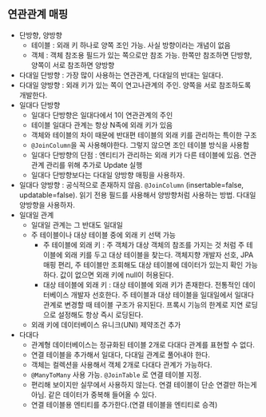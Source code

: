 ## 연관관계 매핑

- 단방향, 양방향
    - 테이블 : 외래 키 하나로 양쪽 조인 가능. 사실 방향이라는 개념이 없음
    - 객체 : 객체 참조용 필드가 있는 쪽으로만 참조 가능. 한쪽만 참조하면 단방향, 양쪽이 서로 참조하면 양방향
- 다대일 단방향 : 가장 많이 사용하는 연관관계, 다대일의 반대는 일대다.
- 다대일 양방향 : 외래 키가 있는 쪽이 연고나관계의 주인. 양쪽을 서로 참조하도록 개발한다.
- 일대다 단방향
    - 일대다 단방향은 일대다에서 1이 연관관계의 주인
    - 테이블 일대다 관계는 항상 N족에 외래 키가 있음
    - 객체와 테이블의 차이 때문에 반대편 테이블의 외래 키를 관리하는 특이한 구조
    - `@JoinColumn`을 꼭 사용해야한다. 그렇지 않으면 조인 테이블 방식을 사용함
    - 일대다 단방향의 단점 : 엔티티가 관리하는 외래 키가 다른 테이블에 있음. 연관관계 관리를 위해 추가로 Update 실행
    - 일대다 단방향보다는 다대일 양방향 매핑을 사용하자.
- 일대다 양방향 : 공식적으로 존재하지 않음. `@JoinColumn` (insertable=false, updatable=false). 읽기 전용 필드를 사용해서 양방향처럼 사용하는 방법. 다대일 양방향을 사용하자.
- 일대일 관계
    - 일대일 관계는 그 반대도 일대일
    - 주 테이블이나 대상 테이블 중에 외래 키 선택 가능
        - 주 테이블에 외래 키 : 주 객체가 대상 객체의 참조를 가지는 것 처럼 주 테이블에 외래 키를 두고 대상 테이블을 찾는다. 객체지향 개발자 선호, JPA 매핑 편리, 주 테이블만 조회해도 대상 테이블에 데이터가 있는지 확인 가능하다. 값이 없으면 외래 키에 null이 허용된다.
        - 대상 테이블에 외래 키 : 대상 테이블에 외래 키가 존재한다. 전통적인 데이터베이스 개발자 선호한다. 주 테이블과 대상 테이블을 일대일에서 일대다 관계로 변경할 때 테이블 구조가 유지된다. 프록시 기능의 한계로 지연 로딩으로 설정해도 항상 즉시 로딩된다.
    - 외래 키에 데이터베이스 유니크(UNI)  제약조건 추가
- 다대다
    - 관계형 데이터베이스는 정규화된 테이블 2개로 다대다 관계를 표현할 수 없다.
    - 연결 테이블을 추가해서 일대다, 다대일 관계로 풀어내야 한다.
    - 객체는 컬렉션을 사용해서 객체 2개로 다대다 관계가 가능하다.
    - `@ManyToMany` 사용 가능. `@JoinTable` 로 연결 테이블 지정.
    - 편리해 보이지만 실무에서 사용하지 않는다. 연결 테이블이 단순 연결만 하는게 아님. 같은 데이터가 중복해 들어올 수 있다.
    - 연결 테이블용 엔티티를 추가한다.(연결 테이블을 엔티티로 승격)